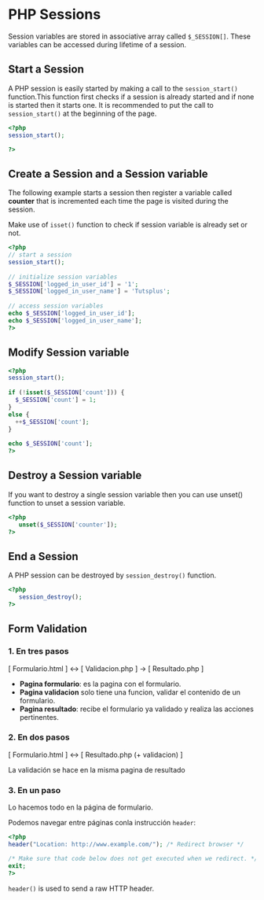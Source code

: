 # PHP Sessions

Session variables are stored in associative array called `$_SESSION[]`. These variables can be accessed during lifetime of a session.

## Start a Session

A PHP session is easily started by making a call to the `session_start()` function.This function first checks if a session is already started and if none is started then it starts one. It is recommended to put the call to `session_start()` at the beginning of the page.

```php
<?php
session_start();

?>
```

## Create a Session and a Session variable

The following example starts a session then register a variable called **counter** that is incremented each time the page is visited during the session.

Make use of `isset()` function to check if session variable is already set or not.

```php
<?php
// start a session
session_start();
  
// initialize session variables
$_SESSION['logged_in_user_id'] = '1';
$_SESSION['logged_in_user_name'] = 'Tutsplus';
  
// access session variables
echo $_SESSION['logged_in_user_id'];
echo $_SESSION['logged_in_user_name'];
?>
```

## Modify Session variable

```php
<?php
session_start();
  
if (!isset($_SESSION['count'])) {
  $_SESSION['count'] = 1;
}
else {
  ++$_SESSION['count'];
}
  
echo $_SESSION['count'];
?>
```

## Destroy a Session variable

If you want to destroy a single session variable then you can use unset() function to unset a session variable.

```php
<?php
   unset($_SESSION['counter']);
?>
```

## End a Session

A PHP session can be destroyed by `session_destroy()` function.

```php
<?php
   session_destroy();
?>
```

## Form Validation

### 1. En tres pasos

[ Formulario.html ] <-> [ Validacion.php ] -> [ Resultado.php ]

- **Pagina formulario**: es la pagina con el formulario.
- **Pagina validacion** solo tiene una funcion, validar el contenido de un formulario.
- **Pagina resultado**: recibe el formulario ya validado y realiza las acciones pertinentes.

### 2. En dos pasos

[ Formulario.html ] <-> [ Resultado.php (+ validacion) ]

La validación se hace en la misma pagina de resultado

### 3. En un paso

Lo hacemos todo en la página de formulario.

Podemos navegar entre páginas conla instrucción `header`:

```php
<?php
header("Location: http://www.example.com/"); /* Redirect browser */

/* Make sure that code below does not get executed when we redirect. */
exit;
?>
```

`header()` is used to send a raw HTTP header.
